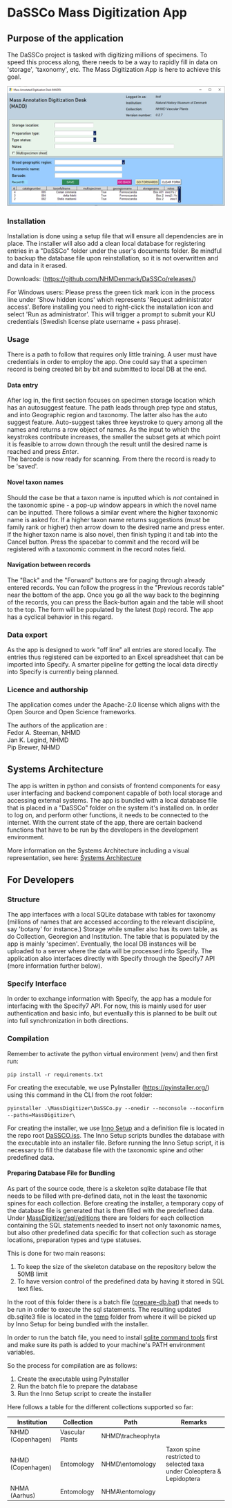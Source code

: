 # DaSSCo Mass Digitization App 

## Purpose of the application
The DaSSCo project is tasked with digitizing millions of specimens. To speed this process along, there needs to be a way to rapidly fill in data on 'storage', 'taxonomy', etc. The Mass Digitization App is here to achieve this goal. 

![This is an image](https://github.com/NHMDenmark/Mass-Digitizer/blob/main/docs/appCAP.png?raw=true)  

### Installation
Installation is done using a setup file that will ensure all dependencies are in place. The installer will also add a clean local database for registering entries in a "DaSSCo" folder under the user's documents folder. Be mindful to backup the database file upon reinstallation, so it is not overwritten and and data in it erased.   

Downloads: 
(https://github.com/NHMDenmark/DaSSCo/releases/)  

For Windows users: Please press the green tick mark icon in the process line under 'Show hidden icons' which represents 'Request administrator access'. Before installing you need to right-click the installation icon and select 'Run as administrator'. This will trigger a prompt to submit your KU credentials (Swedish license plate username + pass phrase).

### Usage
There is a path to follow that requires only little training. A user must have credentials in order to employ the app. One could say that a specimen record is being created bit by bit and submitted to local DB at the end. 
  

#### Data entry  
After log in, the first section focuses on specimen storage location which has an autosuggest feature. The path leads through prep type and status, and into Geographic region and taxonomy. The latter also has the auto suggest feature. Auto-suggest takes three keystroke to query among all the names and returns a row object of names. As the input to which the keystrokes contribute increases, the smaller the subset gets at which point it is feasible to arrow down through the result until the desired name is reached and press _Enter_.  
The barcode is now ready for scanning. From there the record is ready to be 'saved'.  

#### Novel taxon names
Should the case be that a taxon name is inputted which is *not* contained in the taxonomic spine - a pop-up window appears in which the novel name can be inputted. There follows a similar event where the higher taxonomic name is asked for. If a higher taxon name returns suggestions (must be family rank or higher) then arrow down to the desired name and press enter.  
If the higher taxon name is also novel, then finish typing it and tab into the Cancel button. Press the spacebar to commit and the record will be registered with a taxonomic comment in the record notes field.  

#### Navigation between records  
The "Back" and the "Forward" buttons are for paging through already entered records. You can follow the progress in the "Previous records table" near the bottom of the app. Once you go all the way back to the beginning of the records, you can press the Back-button again and the table will shoot to the top. The form will be populated by the latest (top) record. The app has a cyclical behavior in this regard.

### Data export  
As the app is designed to work "off line" all entries are stored locally. The entries thus registered can be exported to an Excel spreadsheet that can be imported into Specify. A smarter pipeline for getting the local data directly into Specify is currently being planned. 

### Licence and authorship
The application comes under the Apache-2.0 license which aligns with the Open Source and Open Science frameworks. 
  
The authors of the application are :  
Fedor A. Steeman, NHMD  
Jan K. Legind, NHMD  
Pip Brewer, NHMD

## Systems Architecture 

The app is written in python and consists of frontend components for easy user interfacing and backend component capable of both local storage and accessing external systems. The app is bundled with a local database file that is placed in a "DaSSCo" folder on the system it's installed on. In order to log on, and perform other functions, it needs to be connected to the internet. With the current state of the app, there are certain backend functions that have to be run by the developers in the development environment. 

More information on the Systems Architecture including a visual representation, see here: [Systems Architecture](https://github.com/NHMDenmark/Mass-Digitizer/blob/main/documentation/SystemsArchitecture.md)

## For Developers 

### Structure
The app interfaces with a local SQLite database with tables for taxonomy (millions of names that are accessed according to the relevant discipline, say 'botany' for instance.) Storage while smaller also has its own table, as do Collection, Georegion and Institution. The table that is populated by the app is mainly 'specimen'.
Eventually, the local DB instances will be uploaded to a server where the data will be processed into Specify. The application also interfaces directly with Specify through the Specify7 API (more information further below).  

### Specify Interface 

In order to exchange information with Specify, the app has a module for interfacing with the Specify7 API. For now, this is mainly used for user authentication and basic info, but eventually this is planned to be built out into full synchronization in both directions. 

### Compilation  

Remember to activate the python virtual environment (venv) and then first run: 
```
pip install -r requirements.txt
```

For creating the executable, we use PyInstaller (https://pyinstaller.org/) using this command in the CLI from the root folder:
```
pyinstaller .\MassDigitizer\DaSSCo.py --onedir --noconsole --noconfirm --paths=MassDigitizer\
```  

For creating the installer, we use [Inno Setup](https://jrsoftware.org/isinfo.php) and a definition file is located in the repo root [DaSSCO.iss](https://github.com/NHMDenmark/Mass-Digitizer/blob/main/MassDigitizer/DaSSCo.iss). The Inno Setup scripts bundles the database with the executable into an installer file. Before running the Inno Setup script, it is necessary to fill the database file with the taxonomic spine and other predefined data. 

#### Preparing Database File for Bundling 

As part of the source code, there is a skeleton sqlite database file that needs to be filled with pre-defined data, not in the least the taxonomic spines for each collection. Before creating the installer, a temporary copy of the database file is generated that is then filled with the predefined data. Under [MassDigitizer/sql/editions](https://github.com/NHMDenmark/Mass-Digitizer/tree/main/MassDigitizer/sql/editions/) there are folders for each collection containing the SQL statements needed to insert not only taxonomic names, but also other predefined data specific for that collection such as storage locations, preparation types and type statuses. 

This is done for two main reasons: 
1. To keep the size of the skeleton database on the repository below the 50MB limit 
2. To have version control of the predefined data by having it stored in SQL text files. 

In the root of this folder there is a batch file ([prepare-db.bat](https://github.com/NHMDenmark/Mass-Digitizer/tree/main/MassDigitizer/sql/editions/prepare-db.bat)) that needs to be run in order to execute the sql statements. The resulting updated db.sqlite3 file is located in the [temp](https://github.com/NHMDenmark/Mass-Digitizer/tree/main/MassDigitizer/sql/editions/temp) folder from where it will be picked up by Inno Setup for being bundled with the installer.  

In order to run the batch file, you need to install [sqlite command tools](https://sqlite.org/download.html) first and make sure its path is added to your machine's PATH environment variables. 

So the process for compilation are as follows: 
1. Create the executable using PyInstaller
2. Run the batch file to prepare the database
3. Run the Inno Setup script to create the installer

Here follows a table for the different collections supported so far: 

| **Institution**   | **Collection**  | **Path**          | **Remarks**                                                                  |
|-------------------|-----------------|-------------------|------------------------------------------------------------------------------|
| NHMD (Copenhagen) | Vascular Plants | NHMD\tracheophyta |                                                                              | 
| NHMD (Copenhagen) | Entomology      | NHMD\entomology   |Taxon spine restricted to selected taxa under Coleoptera & Lepidoptera        |
| NHMA (Aarhus)     | Entomology      | NHMA\entomology   |                                                                              |
